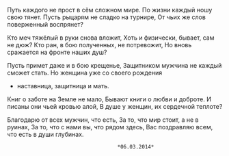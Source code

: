 Путь каждого не прост в сём сложном мире.
По жизни каждый ношу свою тянет.
Пусть рыцарям не сладко на турнире,
От чьих же слов поверженный воспрянет?

Кто меч тяжёлый в руки снова вложит,
Хоть и физически, бывает, сам не дюж?
Кто ран, в бою полученных, не потревожит,
Но вновь сражается на фронте наших душ?

Пусть примет даже и в бою крещенье,
Защитником мужчина не каждый сможет стать.
Но женщина уже со своего рождения
 - наставница, защитница и мать.

Книг о заботе на Земле не мало,
Бывают книги о любви и доброте.
И писаны они чьей кровью алой,
В душе у женщин, их сердечной теплоте?

Благодарю от всех мужчин, что есть,
За то, что мир стоит, а не в руинах,
За то, что с нами вы, что рядом здесь,
Вас поздравляю всем, что есть в души глубинах.

										*06.03.2014*
